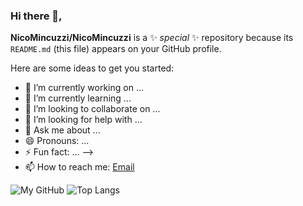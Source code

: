 ### Hi there 👋,
**NicoMincuzzi/NicoMincuzzi** is a ✨ _special_ ✨ repository because its `README.md` (this file) appears on your GitHub profile.

Here are some ideas to get you started:

- 🔭 I’m currently working on ...
- 🌱 I’m currently learning ...
- 👯 I’m looking to collaborate on ...
- 🤔 I’m looking for help with ...
- 💬 Ask me about ...
- 😄 Pronouns: ...
- ⚡ Fun fact: ...
-->
- 📫 How to reach me: [Email](mailto:nicolamincuzzi88@gmail.com)

![My GitHub](https://github-readme-stats.vercel.app/api?username=NicoMincuzzi&count_private=true&show_icons=true&theme=dark&include_all_commits=true&hide_title=true) ![Top Langs](https://github-readme-stats.vercel.app/api/top-langs/?username=NicoMincuzzi&layout=compact&theme=dark&langs_count=6&hide=Lex,Makefile,Ruby)
